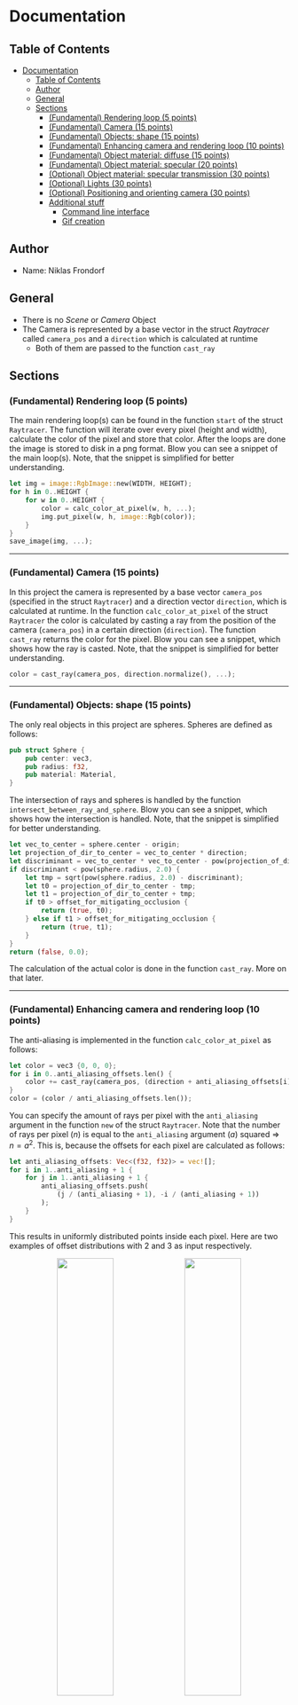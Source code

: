 # Documentation

## Table of Contents
- [Documentation](#documentation)
  - [Table of Contents](#table-of-contents)
  - [Author](#author)
  - [General](#general)
  - [Sections](#sections)
    - [(Fundamental) Rendering loop (5 points)](#fundamental-rendering-loop-5-points)
    - [(Fundamental) Camera (15 points)](#fundamental-camera-15-points)
    - [(Fundamental) Objects: shape (15 points)](#fundamental-objects-shape-15-points)
    - [(Fundamental) Enhancing camera and rendering loop (10 points)](#fundamental-enhancing-camera-and-rendering-loop-10-points)
    - [(Fundamental) Object material: diffuse (15 points)](#fundamental-object-material-diffuse-15-points)
    - [(Fundamental) Object material: specular (20 points)](#fundamental-object-material-specular-20-points)
    - [(Optional) Object material: specular transmission (30 points)](#optional-object-material-specular-transmission-30-points)
    - [(Optional) Lights (30 points)](#optional-lights-30-points)
    - [(Optional) Positioning and orienting camera (30 points)](#optional-positioning-and-orienting-camera-30-points)
    - [Additional stuff](#additional-stuff)
      - [Command line interface](#command-line-interface)
      - [Gif creation](#gif-creation)


## Author

- Name: Niklas Frondorf

## General

- There is no *Scene* or *Camera* Object
- The Camera is represented by a base vector in the struct *Raytracer* called `camera_pos` and a `direction` which is calculated at runtime 
  - Both of them are passed to the function `cast_ray`

## Sections

### (Fundamental) Rendering loop (5 points)
The main rendering loop(s) can be found in the function `start` of the struct `Raytracer`. The function will iterate over every pixel (height and width), calculate the color of the pixel and store that color. After the loops are done the image is stored to disk in a png format. Blow you can see a snippet of the main loop(s). Note, that the snippet is simplified for better understanding.
```rust
let img = image::RgbImage::new(WIDTH, HEIGHT);
for h in 0..HEIGHT {
    for w in 0..HEIGHT {
        color = calc_color_at_pixel(w, h, ...);
        img.put_pixel(w, h, image::Rgb(color));
    }
} 
save_image(img, ...);
```

---
### (Fundamental) Camera (15 points)
In this project the camera is represented by a base vector `camera_pos` (specified in the struct `Raytracer`) and a direction vector `direction`, which is calculated at runtime. In the function `calc_color_at_pixel` of the struct `Raytracer` the color is calculated by casting a ray from the position of the camera (`camera_pos`) in a certain direction (`direction`). The function `cast_ray` returns the color for the pixel. Blow you can see a snippet, which shows how the ray is casted. Note, that the snippet is simplified for better understanding.
```rust
color = cast_ray(camera_pos, direction.normalize(), ...);
```

---
### (Fundamental) Objects: shape (15 points)
The only real objects in this project are spheres. Spheres are defined as follows:
```rust
pub struct Sphere {
    pub center: vec3,
    pub radius: f32,
    pub material: Material,
}
```
The intersection of rays and spheres is handled by the function `intersect_between_ray_and_sphere`. Blow you can see a snippet, which shows how the intersection is handled. Note, that the snippet is simplified for better understanding.
```rust
let vec_to_center = sphere.center - origin;
let projection_of_dir_to_center = vec_to_center * direction;
let discriminant = vec_to_center * vec_to_center - pow(projection_of_dir_to_center, 2.0);
if discriminant < pow(sphere.radius, 2.0) {
    let tmp = sqrt(pow(sphere.radius, 2.0) - discriminant);
    let t0 = projection_of_dir_to_center - tmp;
    let t1 = projection_of_dir_to_center + tmp;
    if t0 > offset_for_mitigating_occlusion {
        return (true, t0);
    } else if t1 > offset_for_mitigating_occlusion {
        return (true, t1);
    }
}
return (false, 0.0);
```
The calculation of the actual color is done in the function `cast_ray`. More on that later.

---
### (Fundamental) Enhancing camera and rendering loop (10 points)
The anti-aliasing is implemented in the function `calc_color_at_pixel` as follows:
```rust
let color = vec3 {0, 0, 0};
for i in 0..anti_aliasing_offsets.len() {
    color += cast_ray(camera_pos, (direction + anti_aliasing_offsets[i]).normalize(), ...);
}
color = (color / anti_aliasing_offsets.len());
```
You can specify the amount of rays per pixel with the `anti_aliasing` argument in the function `new` of the struct `Raytracer`. Note that the number of rays per pixel ($n$) is equal to the `anti_aliasing` argument ($a$) squared $\Rightarrow$ $n = a^2$. This is, because the offsets for each pixel are calculated as follows:
```rust
let anti_aliasing_offsets: Vec<(f32, f32)> = vec![];
for i in 1..anti_aliasing + 1 {
    for j in 1..anti_aliasing + 1 {
        anti_aliasing_offsets.push(
            (j / (anti_aliasing + 1), -i / (anti_aliasing + 1))
        );
    }
}
```
This results in uniformly distributed points inside each pixel. Here are two examples of offset distributions with 2 and 3 as input respectively.
<center>
<img src="img/anti_aliasing_2.png" width=45%> <img src="img/anti_aliasing_3.png" width=45%>
</center>

---
### (Fundamental) Object material: diffuse (15 points)
Material in this project are defined as follows:
```rust
pub struct Material {
    pub refractive_index: f32,
    pub diffuse_multiplier: f32,
    pub specular_multiplier: f32,
    pub reflection_multiplier: f32,
    pub refraction_multiplier: f32,
    pub color: vec3,
    pub specular_exponent: f32,
}
```
The diffuse color is calculated in the function `cast_ray` of the struct `Raytracer` as follows:
```rust
let diffuse_color = material.color * diffuse_light_intensity * material.diffuse_multiplier;
```
More on the calculation of `diffuse_light_intensity` [here](#optional-lights-30-points).

---
### (Fundamental) Object material: specular (20 points)
For definition of materials see [here](#fundamental-object-material-diffuse-15-points).
The specular color is calculated in the function `cast_ray` of the struct `Raytracer` as follows:
```rust
let specular_color = material.color * specular_light_intensity * material.specular_multiplier;
```
More on the calculation of `specular_light_intensity` [here](#optional-lights-30-points).

---
### (Optional) Object material: specular transmission (30 points)

The change of the direction of light without a change in color is accomplished by setting the right values when creating a material. There is no different way of handling such internal refractions than regular refraction in code. An example for the material *glass* can be found in preset 4.

---
### (Optional) Lights (30 points)
A Light consists of a position vector (`pos`) and an intensity value (`intensity`) and is defined as follows:
```rust
pub struct Light {
    pub pos: vec3,
    pub intensity: f32,
}
```

The intensity of colors in regards to the light is calculated as follows:
```rust
let diffuse_light_intensity = 0;
let specular_light_intensity = 0;
for light in lights {
    let light_dir = (light.pos - point).normalize();
    let (hit, shadow_pt, _, _) = self.scene_interact(point, light_dir);

    if !(hit && (shadow_pt - point).norm() < (light.pos - point).norm()) {
        diffuse_light_intensity += max(0, light_dir * normal) * light.intensity;

        let tmp_base = max(0, -self.reflect(-light_dir, normal) * direction);
        specular_light_intensity += pow(tmp_base, material.specular_exponent) * light.intensity;
    }
}
```
Note, that the snippet is simplified for better understanding.

---
### (Optional) Positioning and orienting camera (30 points)
An implementation of the look-at transform can be found in the implementation of the struct `vec3`. The function calculates the look-at transformation matrix and directly applies the transformation to a vector the ist also passed to the function. Blow you can see a snippet, which shows how the intersection is handled. Note, that the snippet is simplified for better understanding.

```rust
pub fn look_at(from: vec3, to: vec3, vec: vec3) -> vec3 {
    let forward = (from - to).normalize();
    let right = vec3 {
        x: 0.0,
        y: 1.0,
        z: 0.0,
    }
    .cross(forward);
    let up = forward.cross(right);

    let translation_x = -from * right;
    let translation_y = -from * up;
    let translation_z = -from * forward;

    let transformation_matrix = ndarray::arr2(&[
        [right.x, up.x, forward.x, 0.0],
        [right.y, up.y, forward.y, 0.0],
        [right.z, up.z, forward.z, 0.0],
        [translation_x, translation_y, translation_z, 1.0],
    ]);

    let vec_ = ndarray::arr1(&[vec.x, vec.y, vec.z, 0.0]);
    let new_vec = transformation_matrix.dot(&vec_);

    return vec3 {
        x: new_vec[0],
        y: new_vec[1],
        z: new_vec[2],
    };
}
```
The function is used for the `gif` subcommand in the cli. More on the `cli` [here](#gif-creation)

---
### Additional stuff

#### Command line interface
The program can be used completely by a easy to use command line interface. Usage:
```
$ cargo run --bin main -- --help
Usage: main [OPTIONS] [COMMAND]

Commands:
  img   create a single image
  gif   create multiple images, that can be combined into a gif
  help  Print this message or the help of the given subcommand(s)

Options:
      --width <width>
          Width of the image [default: 600]
      --height <height>
          Height of the image [default: 400]
  -o, --output <output_path>
          Path where to store results (creates folder if not found) [default: out]
  -d, --max-depth <max_depth>
          Max. depth of reflected rays [default: 4]
  -a, --anti-aliasing <anti_aliasing>
          Set scale of anti aliasing (number of rays per pixel = <argument> ^ 2) [default: 2]
      --occlusion-offset <occlusion_offset>
          Offset for mitigation occlusion [default: 0.1]
      --fov <fov>
          Field of view [default: 1.0]
  -p, --preset <preset>
          Select preset [1-3] [default: 1]
      --look-at-pos <look_at_pos>
          Set position of point to look at [default: 0,-4,-20]
      --versionize
          If set output images are being saved with the datetime as prefix
  -h, --help
          Print help
  -V, --version
          Print version
```

Example usage:
- Create an image in full hd resolution from (0,10,10), looking at (0,0,-20) with preset 1
  - `cargo run --bin main -- --width=1920 --height=1080 --camera-pos=0,10,10 --look-at-pos=0,0,-20 --preset=1`


#### Gif creation
It is not an animation of the objects in the scene, but an animation of the camera. This is what is behind the `gif` subcommand` in the [CLI](#command-line-interface). You can specify a center point, where the camera is rotation around in a circle, a radius for the circle, the height of the circle (y-level), a number of images, that should be taken turing one full rotation on the circle and a point to look at.
The images are being uniformly distributed on the circle (same distance between neighboring points). For each point a [look-at transformation](#optional-positioning-and-orienting-camera-30-points) is done in order for the camera to always point to the desired point. Example output (preset 3):

![](img/out.gif)